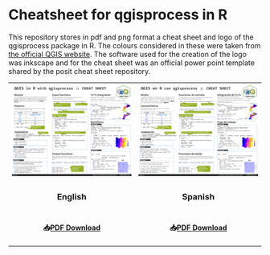 # **Cheatsheet for qgisprocess in R**

This repository stores in pdf and png format a cheat sheet and logo of the qgisprocess package in R. 
The colours considered in these were taken from [the official QGIS website](https://qgis.org/en/site/getinvolved/styleguide.html).
The software used for the creation of the logo was inkscape and for the cheat sheet was an official power point template shared by the posit cheat sheet repository.
<br>

<table>
  <tr align='center'>
   <td><img src='cheatsheet/en/qgisprocess_en.png' width='500px'></td>
   <td><img src='cheatsheet/spa/qgisprocess_spa.png' width='500px'></td>

  </tr>
  <tr align='center'>
    <td><h3><b>English</b></h3></td>
    <td><h3><b>Spanish</b></h3></td>
  </tr>
  <tr align='center'>
    <td><h4><b>📥<a href='https://github.com/ambarja/cheatsheet-qgisprocess/raw/main/cheatsheet/en/qgisprocess_en.pdf'>PDF Download</a></b></h3></td>
    <td><h4><b>📥<a href='https://github.com/ambarja/cheatsheet-qgisprocess/raw/main/cheatsheet/en/qgisprocess_spa.pdf'>PDF Download</a></b></h3></td>
  </tr>
</table>

